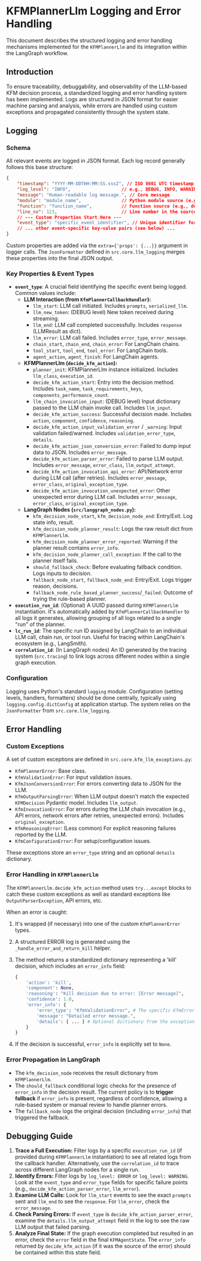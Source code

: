 # KFMPlannerLlm Logging and Error Handling

This document describes the structured logging and error handling mechanisms implemented for the `KFMPlannerLlm` and its integration within the LangGraph workflow.

## Introduction

To ensure traceability, debuggability, and observability of the LLM-based KFM decision process, a standardized logging and error handling system has been implemented. Logs are structured in JSON format for easier machine parsing and analysis, while errors are handled using custom exceptions and propagated consistently through the system state.

## Logging

### Schema

All relevant events are logged in JSON format. Each log record generally follows this base structure:

```json
{
    "timestamp": "YYYY-MM-DDTHH:MM:SS.sssZ", // ISO 8601 UTC timestamp
    "log_level": "INFO",                   // e.g., DEBUG, INFO, WARNING, ERROR, CRITICAL
    "message": "Human-readable log message.", // Core message
    "module": "module_name",               // Python module source (e.g., kfm_planner_llm)
    "function": "function_name",           // Function source (e.g., decide_kfm_action)
    "line_no": 123,                        // Line number in the source file
    // --- Custom Properties Start Here ---
    "event_type": "specific_event_identifier", // Unique identifier for the type of event
    // ... other event-specific key-value pairs (see below) ...
}
```

Custom properties are added via the `extra={'props': {...}}` argument in logger calls. The `JsonFormatter` defined in `src.core.llm_logging` merges these properties into the final JSON output.

### Key Properties & Event Types

*   **`event_type`**: A crucial field identifying the specific event being logged. Common values include:
    *   **LLM Interaction (from `KfmPlannerCallbackHandler`):**
        *   `llm_start`: LLM call initiated. Includes `prompts`, `serialized_llm`.
        *   `llm_new_token`: (DEBUG level) New token received during streaming.
        *   `llm_end`: LLM call completed successfully. Includes `response` (LLMResult as dict).
        *   `llm_error`: LLM call failed. Includes `error_type`, `error_message`.
        *   `chain_start`, `chain_end`, `chain_error`: For LangChain chains.
        *   `tool_start`, `tool_end`, `tool_error`: For LangChain tools.
        *   `agent_action`, `agent_finish`: For LangChain agents.
    *   **KFMPlannerLlm (`decide_kfm_action`):**
        *   `planner_init`: KFMPlannerLlm instance initialized. Includes `llm_class`, `execution_id`.
        *   `decide_kfm_action_start`: Entry into the decision method. Includes `task_name`, `task_requirements_keys`, `components_performance_count`.
        *   `llm_chain_invocation_input`: (DEBUG level) Input dictionary passed to the LLM chain invoke call. Includes `llm_input`.
        *   `decide_kfm_action_success`: Successful decision made. Includes `action`, `component`, `confidence`, `reasoning`.
        *   `decide_kfm_action_input_validation_error` / `_warning`: Input validation failed/warned. Includes `validation_error_type`, `details`.
        *   `decide_kfm_action_json_conversion_error`: Failed to dump input data to JSON. Includes `error_message`.
        *   `decide_kfm_action_parser_error`: Failed to parse LLM output. Includes `error_message`, `error_class`, `llm_output_attempt`.
        *   `decide_kfm_action_invocation_api_error`: API/Network error during LLM call (after retries). Includes `error_message`, `error_class`, `original_exception_type`.
        *   `decide_kfm_action_invocation_unexpected_error`: Other unexpected error during LLM call. Includes `error_message`, `error_class`, `original_exception_type`.
    *   **LangGraph Nodes (`src/langgraph_nodes.py`):**
        *   `kfm_decision_node_start`, `kfm_decision_node_end`: Entry/Exit. Log state info, result.
        *   `kfm_decision_node_planner_result`: Logs the raw result dict from `KFMPlannerLlm`.
        *   `kfm_decision_node_planner_error_reported`: Warning if the planner result contains `error_info`.
        *   `kfm_decision_node_planner_call_exception`: If the call to the planner itself fails.
        *   `should_fallback_check`: Before evaluating fallback condition. Logs inputs to decision.
        *   `fallback_node_start`, `fallback_node_end`: Entry/Exit. Logs trigger reason, decisions.
        *   `fallback_node_rule_based_planner_success`/`_failed`: Outcome of trying the rule-based planner.
*   **`execution_run_id`**: (Optional) A UUID passed during `KFMPlannerLlm` instantiation. It's automatically added by `KfmPlannerCallbackHandler` to all logs it generates, allowing grouping of all logs related to a single "run" of the planner.
*   **`lc_run_id`**: The specific run ID assigned by LangChain to an individual LLM call, chain run, or tool run. Useful for tracing within LangChain's ecosystem (e.g., LangSmith).
*   **`correlation_id`**: (In LangGraph nodes) An ID generated by the tracing system (`src.tracing`) to link logs across different nodes within a single graph execution.

### Configuration

Logging uses Python's standard `logging` module. Configuration (setting levels, handlers, formatters) should be done centrally, typically using `logging.config.dictConfig` at application startup. The system relies on the `JsonFormatter` from `src.core.llm_logging`.

## Error Handling

### Custom Exceptions

A set of custom exceptions are defined in `src.core.kfm_llm_exceptions.py`:

*   `KfmPlannerError`: Base class.
*   `KfmValidationError`: For input validation issues.
*   `KfmJsonConversionError`: For errors converting data to JSON for the LLM.
*   `KfmOutputParsingError`: When LLM output doesn't match the expected `KFMDecision` Pydantic model. Includes `llm_output`.
*   `KfmInvocationError`: For errors during the LLM chain invocation (e.g., API errors, network errors after retries, unexpected errors). Includes `original_exception`.
*   `KfmReasoningError`: (Less common) For explicit reasoning failures reported by the LLM.
*   `KfmConfigurationError`: For setup/configuration issues.

These exceptions store an `error_type` string and an optional `details` dictionary.

### Error Handling in `KFMPlannerLlm`

The `KFMPlannerLlm.decide_kfm_action` method uses `try...except` blocks to catch these custom exceptions as well as standard exceptions like `OutputParserException`, API errors, etc.

When an error is caught:
1.  It's wrapped (if necessary) into one of the custom `KfmPlannerError` types.
2.  A structured ERROR log is generated using the `_handle_error_and_return_kill` helper.
3.  The method returns a standardized dictionary representing a 'kill' decision, which includes an `error_info` field:

    ```python
    {
        'action': 'kill', 
        'component': None, 
        'reasoning': "Kill decision due to error: [Error message]", 
        'confidence': 1.0, 
        'error_info': {
            'error_type': "KfmValidationError", # The specific KfmError type or original class name
            'message': "Detailed error message.",
            'details': { ... } # Optional dictionary from the exception
        }
    }
    ```
4.  If the decision is successful, `error_info` is explicitly set to `None`.

### Error Propagation in LangGraph

*   The `kfm_decision_node` receives the result dictionary from `KFMPlannerLlm`.
*   The `should_fallback` conditional logic checks for the presence of `error_info` in the decision result. The current policy is to **trigger fallback** if `error_info` is present, regardless of confidence, allowing a rule-based system or manual review to handle planner errors.
*   The `fallback_node` logs the original decision (including `error_info`) that triggered the fallback.

## Debugging Guide

1.  **Trace a Full Execution:** Filter logs by a specific `execution_run_id` (if provided during `KFMPlannerLlm` instantiation) to see all related logs from the callback handler. Alternatively, use the `correlation_id` to trace across different LangGraph nodes for a single run.
2.  **Identify Errors:** Filter logs by `log_level: ERROR` or `log_level: WARNING`. Look at the `event_type` and `error_type` fields for specific failure points (e.g., `decide_kfm_action_parser_error`, `llm_error`).
3.  **Examine LLM Calls:** Look for `llm_start` events to see the exact `prompts` sent and `llm_end` to see the `response`. For `llm_error`, check the `error_message`.
4.  **Check Parsing Errors:** If `event_type` is `decide_kfm_action_parser_error`, examine the `details.llm_output_attempt` field in the log to see the raw LLM output that failed parsing.
5.  **Analyze Final State:** If the graph execution completed but resulted in an error, check the `error` field in the final `KFMAgentState`. The `error_info` returned by `decide_kfm_action` (if it was the source of the error) should be contained within this state field. 